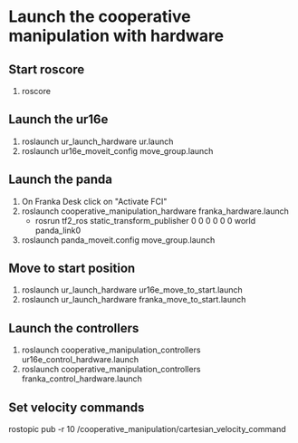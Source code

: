 # Launch the cooperative manipulation with hardware

## Start roscore
1. roscore 

## Launch the ur16e
1. roslaunch ur_launch_hardware ur.launch
2. roslaunch ur16e_moveit_config move_group.launch

## Launch the panda
1. On Franka Desk click on "Activate FCI"
2. roslaunch cooperative_manipulation_hardware franka_hardware.launch
    - rosrun tf2_ros static_transform_publisher 0 0 0 0 0 0 world panda_link0
3. roslaunch panda_moveit.config move_group.launch

## Move to start position
1. roslaunch ur_launch_hardware ur16e_move_to_start.launch
1. roslaunch ur_launch_hardware franka_move_to_start.launch

## Launch the controllers
1. roslaunch cooperative_manipulation_controllers ur16e_control_hardware.launch
2. roslaunch cooperative_manipulation_controllers franka_control_hardware.launch


## Set velocity commands
rostopic pub -r 10 /cooperative_manipulation/cartesian_velocity_command
